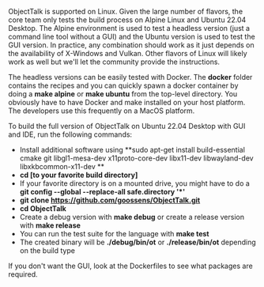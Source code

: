 ObjectTalk is supported on Linux. Given the large number
of flavors, the core team only tests the build process
on Alpine Linux and Ubuntu 22.04 Desktop. The Alpine
environment is used to test a headless version (just
a command line tool without a GUI) and the Ubuntu version
is used to test the GUI version. In practice, any
combination should work as it just depends on the
availability of X-Windows and Vulkan. Other flavors
of Linux will likely work as well but we'll let the
community provide the instructions.

The headless versions can be easily tested with Docker.
The **docker** folder contains the recipes and you can
quickly spawn a docker container by doing a
**make alpine** or **make ubuntu** from the top-level
directory. You obviously have to have Docker and make
installed on your host platform. The developers use
this frequently on a MacOS platform.

To build the full version of ObjectTalk on Ubuntu 22.04
Desktop with GUI and IDE, run the following commands:

* Install additional software using **sudo apt-get install build-essential cmake git libgl1-mesa-dev x11proto-core-dev libx11-dev libwayland-dev libxkbcommon-x11-dev **
* **cd [to your favorite build directory]**
* If your favorite directory is on a mounted drive, you might have to do a **git config --global --replace-all safe.directory '*'**
* **git clone https://github.com/goossens/ObjectTalk.git**
* **cd ObjectTalk**
* Create a debug version with **make debug** or create a release version with **make release**
* You can run the test suite for the language with **make test**
* The created binary will be **./debug/bin/ot** or **./release/bin/ot** depending on the build type

If you don't want the GUI, look at the Dockerfiles to see
what packages are required.
